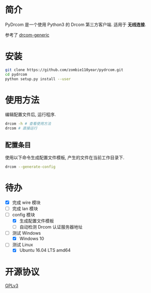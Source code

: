 # 简介

PyDrcom 是一个使用 Python3 的 Drcom 第三方客户端. 适用于 **无线连接**.

参考了 [drcom-generic](https://github.com/drcoms/drcom-generic/)

# 安装

```sh
git clone https://github.com/zombie110year/pydrcom.git
cd pydrcom
python setup.py install --user
```

# 使用方法

编辑配置文件后, 运行程序.

```sh
drcom -h # 查看使用方法
drcom # 直接运行
```

## 配置条目

使用以下命令生成配置文件模板, 产生的文件在当前工作目录下.

```sh
drcom --generate-config
```

# 待办

- [x] 完成 wire 模块
- [ ] 完成 lan 模块
- [ ] config 模块
    - [x] 生成配置文件模板
    - [ ] 自动检测 Drcom 认证服务器地址
- [ ] 测试 Windows
    - [x] Windows 10
- [ ] 测试 Linux
    - [x] Ubuntu 16.04 LTS amd64

# 开源协议

[GPLv3](LICENSE)
